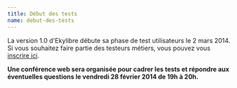 ```yaml
---
title: Début des tests
name: debut-des-tests
---
```

La version 1.0 d'Ekylibre débute sa phase de test utilisateurs le 2 mars 2014.
Si vous souhaitez faire partie des testeurs métiers, vous pouvez vous [inscrire ici](https://docs.google.com/forms/d/1HICz81QliGjhMemdJg9f54Mcyc3Mpy2X27Q6VtGNKxw).

**Une conférence web sera organisée pour cadrer les tests et répondre aux éventuelles questions le vendredi 28 février 2014 de 19h à 20h.**